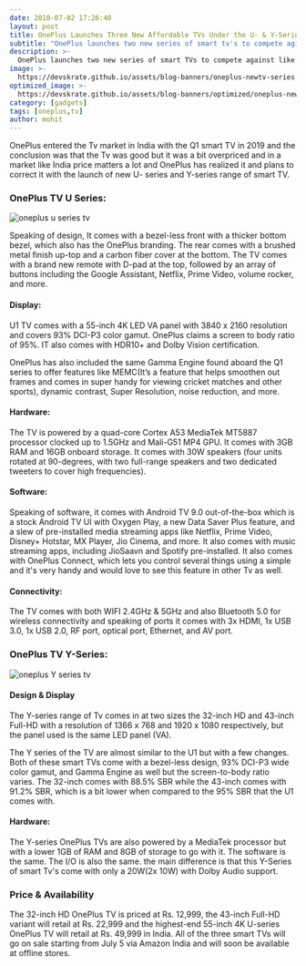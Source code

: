 ```yaml
---
date: 2010-07-02 17:26:40
layout: post
title: OnePlus Launches Three New Affordable TVs Under the U- & Y-Series
subtitle: "OnePlus launches two new series of smart tv's to compete aginst like the of Xiamoi, Viu."
description: >-
  OnePlus launches two new series of smart TVs to compete against like the of Xiamoi, Viu.
image: >-
  https://devskrate.github.io/assets/blog-banners/oneplus-newtv-series.webp
optimized_image: >-
  https://devskrate.github.io/assets/blog-banners/optimized/oneplus-newtv-series.webp
category: [gadgets]
tags: [oneplus,tv]
author: mohit
---
```


OnePlus entered the Tv market in India with the Q1 smart TV in 2019 and the conclusion was that the Tv was good but it was a bit overpriced and in a market like India price matters a lot and OnePlus has realized it and plans to correct it with the launch of new U- series and Y-series range of smart TV.

### OnePlus TV U Series:

![oneplus u series tv](https://devskrate.github.io/assets/images/oneplus/oneplus-tv-u-series.webp)

Speaking of design, It comes with a bezel-less front with a thicker bottom bezel, which also has the OnePlus branding. The rear comes with a brushed metal finish up-top and a carbon fiber cover at the bottom. The TV comes with a brand new remote with D-pad at the top, followed by an array of buttons including the Google Assistant, Netflix, Prime Video, volume rocker, and more.

#### Display:

U1 TV comes with a 55-inch 4K LED VA panel with 3840 x 2160 resolution and covers 93% DCI-P3 color gamut. OnePlus claims a screen to body ratio of 95%. IT also comes with HDR10+ and Dolby Vision certification.

OnePlus has also included the same Gamma Engine found aboard the Q1 series to offer features like MEMC(It’s a feature that helps smoothen out frames and comes in super handy for viewing cricket matches and other sports), dynamic contrast, Super Resolution, noise reduction, and more.

#### Hardware:

The TV is powered by a quad-core Cortex A53 MediaTek MT5887 processor clocked up to 1.5GHz and Mali-G51 MP4 GPU. It comes with 3GB RAM and 16GB onboard storage. It comes with 30W speakers (four units rotated at 90-degrees, with two full-range speakers and two dedicated tweeters to cover high frequencies).

#### Software:

Speaking of software, it comes with Android TV 9.0 out-of-the-box which is a stock Android TV UI with  Oxygen Play, a new Data Saver Plus feature, and a slew of pre-installed media streaming apps like Netflix, Prime Video, Disney+ Hotstar, MX Player, Jio Cinema, and more. It also comes with music streaming apps, including JioSaavn and Spotify pre-installed. It also comes with OnePlus Connect, which lets you control several things using a simple and it's very handy and would love to see this feature in other Tv as well.

#### Connectivity:
The TV comes with both WIFI 2.4GHz & 5GHz and also Bluetooth 5.0 for wireless connectivity and speaking of ports it comes with 3x HDMI, 1x USB 3.0, 1x USB 2.0, RF port, optical port, Ethernet, and AV port.

### OnePlus TV Y-Series:

![oneplus Y series tv](https://devskrate.github.io/assets/images/oneplus/oneplus-tv-y-series.jpg)

#### Design & Display

The Y-series range of Tv comes in at two sizes the 32-inch HD and 43-inch Full-HD with a resolution of 1366 x 768 and 1920 x 1080 respectively, but the panel used is the same LED panel (VA).

The Y series of the TV are almost similar to the U1 but with a few changes. Both of these smart TVs come with a bezel-less design, 93% DCI-P3 wide color gamut, and Gamma Engine as well but the screen-to-body ratio varies. The 32-inch comes with 88.5% SBR while the 43-inch comes with 91.2% SBR, which is a bit lower when compared to the 95% SBR that the U1 comes with. 

#### Hardware:

The Y-series OnePlus TVs are also powered by a MediaTek processor but with a lower 1GB of RAM and 8GB of storage to go with it. The software is the same. The I/O is also the same. the main difference is that this Y-Series of smart Tv's come with only a 20W(2x 10W) with Dolby Audio support.

### Price & Availability

The 32-inch HD OnePlus TV is priced at Rs. 12,999, the 43-inch Full-HD variant will retail at Rs. 22,999 and the highest-end 55-inch 4K U-series OnePlus TV will retail at Rs. 49,999 in India. All of the three smart TVs will go on sale starting from July 5 via Amazon India and will soon be available at offline stores.
